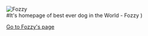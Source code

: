 ![Fozzy](https://corbenykt.github.io/fozzy/static/media/6.c8a49d97e599e306b16b.jpg)<br>
#It's homepage of best ever dog in the World - Fozzy )<br>

<a href='https://corbenykt.github.io/fozzy/'>Go to Fozzy's page</a>